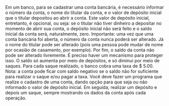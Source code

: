 <p>
Em um banco, para se cadastrar uma conta bancária, é necessário informar o número da conta, o nome do 
titular da conta, e o valor de depósito inicial que o titular depositou ao abrir a conta. Este valor de depósito 
inicial, entretanto, é opcional, ou seja: se o titular não tiver dinheiro a depositar no momento de abrir sua 
conta, o depósito inicial não será feito e o saldo inicial da conta será, naturalmente, zero.
Importante: uma vez que uma conta bancária foi aberta, o número da conta nunca poderá ser alterado. Já 
o nome do titular pode ser alterado (pois uma pessoa pode mudar de nome por ocasião de casamento, por 
exemplo). 
Por fim, o saldo da conta não pode ser alterado livremente. É preciso haver um mecanismo para proteger 
isso. O saldo só aumenta por meio de depósitos, e só diminui por meio de saques. Para cada saque 
realizado, o banco cobra uma taxa de $ 5.00. Nota: a conta pode ficar com saldo negativo se o saldo não for 
suficiente para realizar o saque e/ou pagar a taxa.
Você deve fazer um programa que realize o cadastro de uma conta, dando opção para que seja ou não 
informado o valor de depósito inicial. Em seguida, realizar um depósito e depois um saque, sempre 
mostrando os dados da conta após cada operação. 
<p>